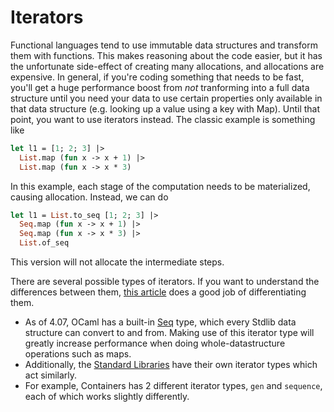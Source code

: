 # Iterators

Functional languages tend to use immutable data structures and transform them with functions.
This makes reasoning about the code easier, but it has the unfortunate side-effect of
creating many allocations, and allocations are expensive.
In general, if you're coding something that needs to be fast, you'll get a huge performance
boost from *not* tranforming into a full data structure until you need your data to
use certain properties only available in that data structure
(e.g. looking up a value using a key with Map).
Until that point, you want to use iterators instead.
The classic example is something like

```ocaml
let l1 = [1; 2; 3] |>
  List.map (fun x -> x + 1) |>
  List.map (fun x -> x * 3)
```

In this example, each stage of the computation needs to be materialized, causing allocation.
Instead, we can do

```ocaml
let l1 = List.to_seq [1; 2; 3] |>
  Seq.map (fun x -> x + 1) |>
  Seq.map (fun x -> x * 3) |>
  List.of_seq
```

This version will not allocate the intermediate steps.

There are several possible types of iterators.
If you want to understand the differences between them,
[this article](http://gallium.inria.fr/blog/generators-iterators-control-and-continuations/)
does a good job of differentiating them.

* As of 4.07, OCaml has a built-in
[Seq](https://caml.inria.fr/pub/docs/manual-ocaml/libref/Seq.html)
type, which every Stdlib data structure can convert to and from.
Making use of this iterator type will greatly increase performance when doing
whole-datastructure operations such as maps.
* Additionally, the [Standard Libraries](standard_libraries.md) have their own iterator types which
act similarly.
* For example, Containers has 2 different iterator types, `gen` and `sequence`, each of which
works slightly differently.
